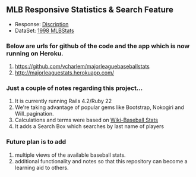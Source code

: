 ## MLB Responsive Statistics & Search Feature
- Response: [Discription](https://gist.github.com/wnoronha/9bc99ba2bc421c9599c72c9960c28333)
- DataSet: [1998 MLBStats](http://www.cafeconleche.org/examples/baseball/1998statistics.xml)

### Below are urls for github of the code and the app which is now running on Heroku.
1.	https://github.com/vcharlem/majorleaguebaseballstats
2.	http://majorleaguestats.herokuapp.com/

### Just a couple of notes regarding this project…
1. It is currently running Rails 4.2/Ruby 22
2. We're taking advantage of popular gems like Bootstrap, Nokogiri and Will_pagination. 
3. Calculations and terms were based on [Wiki-Baseball Stats](http://en.wikipedia.org/wiki/Baseball_statistics)
4. It adds a Search Box which searches by last name of players

### Future plan is to add
1. multiple views of the available baseball stats.
2. additional functionality and notes so that this repository can become a learning aid to others.
